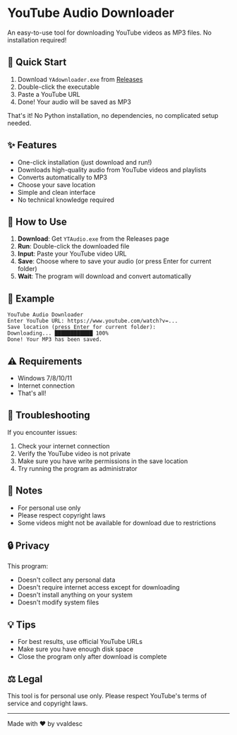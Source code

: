 # YouTube Audio Downloader

An easy-to-use tool for downloading YouTube videos as MP3 files. No installation required!

## 🚀 Quick Start

1. Download `YAdownloader.exe` from [Releases](link_to_releases)
2. Double-click the executable
3. Paste a YouTube URL
4. Done! Your audio will be saved as MP3

That's it! No Python installation, no dependencies, no complicated setup needed.

## ✨ Features

- One-click installation (just download and run!)
- Downloads high-quality audio from YouTube videos and playlists
- Converts automatically to MP3
- Choose your save location
- Simple and clean interface
- No technical knowledge required

## 📖 How to Use

1. **Download**: Get `YTAudio.exe` from the Releases page
2. **Run**: Double-click the downloaded file
3. **Input**: Paste your YouTube video URL
4. **Save**: Choose where to save your audio (or press Enter for current folder)
5. **Wait**: The program will download and convert automatically

## 🎯 Example

```
YouTube Audio Downloader
Enter YouTube URL: https://www.youtube.com/watch?v=...
Save location (press Enter for current folder):
Downloading... ████████████ 100%
Done! Your MP3 has been saved.
```

## ⚠️ Requirements

- Windows 7/8/10/11
- Internet connection
- That's all!

## 🤔 Troubleshooting

If you encounter issues:
1. Check your internet connection
2. Verify the YouTube video is not private
3. Make sure you have write permissions in the save location
4. Try running the program as administrator

## 📝 Notes

- For personal use only
- Please respect copyright laws
- Some videos might not be available for download due to restrictions

## 🔒 Privacy

This program:
- Doesn't collect any personal data
- Doesn't require internet access except for downloading
- Doesn't install anything on your system
- Doesn't modify system files

## 💡 Tips

- For best results, use official YouTube URLs
- Make sure you have enough disk space
- Close the program only after download is complete

## ⚖️ Legal

This tool is for personal use only. Please respect YouTube's terms of service and copyright laws.

---
Made with ❤️ by vvaldesc